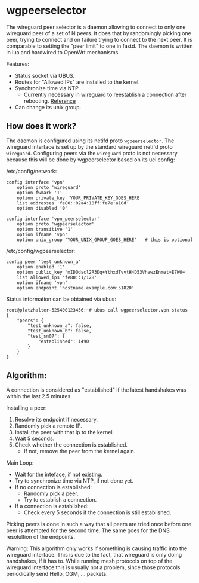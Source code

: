 wgpeerselector
==============

The wireguard peer selector is a daemon allowing to connect to only one
wireguard peer of a set of N peers. It does that by randomingly picking one
peer, trying to connect and on failure trying to connect to the next peer.
It is comparable to setting the "peer limit" to one in fastd. The daemon
is written in lua and hardwired to OpenWrt mechanisms.

Features:
- Status socket via UBUS.
- Routes for "Allowed IPs" are installed to the kernel.
- Synchronize time via NTP.
    - Currently necessary in wireguard to reestablish a connection after
      rebooting. [Reference](https://lists.zx2c4.com/pipermail/wireguard/2019-February/003850.html)
- Can change its unix group.

How does it work?
-----------------

The daemon is configured using its netifd proto `wgpeerselector`. The wireguard
interface is set up by the standard wireguard netifd proto `wireguard`.
Configuring peers via the `wireguard` proto is not necessary because this will
be done by wgpeerselector based on its uci config:

/etc/config/network:
```
config interface 'vpn'
	option proto 'wireguard'
	option fwmark '1'
	option private_key 'YOUR_PRIVATE_KEY_GOES_HERE'
	list addresses 'fe80::02a4:18ff:fe7e:a10d'
	option disabled '0'

config interface 'vpn_peerselector'
	option proto 'wgpeerselector'
	option transitive '1'
	option ifname 'vpn'
	option unix_group 'YOUR_UNIX_GROUP_GOES_HERE'   # this is optional
```

/etc/config/wgpeerselector:
```
config peer 'test_unknown_a'
	option enabled '1'
	option public_key 'mIDOdscl2R3Dq+YthxdTvvtH4D53VhawzEnmet+E7W0='
	list allowed_ips 'fe80::1/128'
	option ifname 'vpn'
	option endpoint 'hostname.example.com:51820'
```

Status information can be obtained via ubus:
```
root@platzhalter-525400123456:~# ubus call wgpeerselector.vpn status
{
	"peers": {
		"test_unknown_a": false,
		"test_unknown_b": false,
		"test_sn07": {
			"established": 1490
		}
	}
}
```

Algorithm:
----------

A connection is considered as "established" if the latest handshakes was
within the last 2.5 minutes.

Installing a peer:
1. Resolve its endpoint if necessary.
2. Randomly pick a remote IP.
3. Install the peer with that ip to the kernel.
4. Wait 5 seconds.
5. Check whether the connection is established.
    - If not, remove the peer from the kernel again.

Main Loop:
- Wait for the inteface, if not existing.
- Try to synchronize time via NTP, if not done yet.
- If no connection is established:
	- Randomly pick a peer.
	- Try to establish a connection.
- If a connection is established:
	- Check every 5 seconds if the connection is still established.

Picking peers is done in such a way that all peers are tried once
before one peer is attempted for the second time. The same goes for the
DNS resolultion of the endpoints.

Warning: This algorithm only works if something is causing traffic into
the wireguard interface. This is due to the fact, that wireguard is only
doing handshakes, if it has to. While running mesh protocols on top of the
wireguard interface this is usually not a problem, since those protocols
periodically send Hello, OGM, ... packets.
